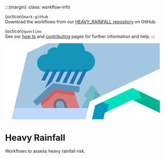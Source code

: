 :::{margin}
:class: workflow-info

{octicon}`mark-github`<br>
Download the workflows from our [HEAVY_RAINFALL repository](https://github.com/CLIMAAX/HEAVY_RAINFALL) on GitHub.

{octicon}`question`<br>
See our [how to](../../CRA_steps/analysis/how_to) and [contributing](../../community/contribute.md) pages for further information and help.
:::

<img alt="Heavy Rainfall" src="../../images/top/heavy_rainfall.png" class="page-main-photo">

Heavy Rainfall
==============

Workflows to assess heavy rainfall risk.
